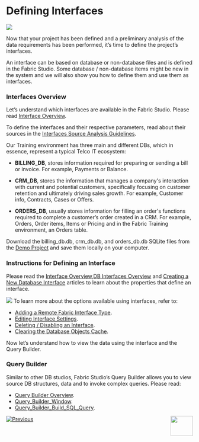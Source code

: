 #   Defining Interfaces

![](/academy/Training_Level_1/03_fabric_basic_LU/images/fabric_main_flow_03.png)

Now that your project has been defined and a preliminary analysis of the data requirements has been performed, it’s time to define the project’s interfaces. 

 An interface can be based on database or non-database files and is defined in the Fabric Studio. Some database / non-database items might be new in the system and we will also show you how to define them and use them as interfaces.

 

### Interfaces Overview

Let’s understand which interfaces are available in the Fabric Studio. Please read [Interface Overview](/articles/05_DB_interfaces/01_interfaces_overview.md).

To define the interfaces and their respective parameters, read about their sources in the [Interfaces Source Analysis Guidelines](/articles/05_DB_interfaces/02_interfaces_source_analysis_guidelines.md).

Our Training environment has three main and different DBs, which in essence, represent a typical Telco IT ecosystem:

-  **BILLING_DB**, stores information required for preparing or sending a bill or invoice. For example, Payments or Balance. 

- **CRM_DB**, stores the information that manages a company's interaction with current and potential customers, specifically focusing on customer retention and ultimately driving sales growth. For example, Customer info, Contracts, Cases or Offers.

- **ORDERS_DB**, usually stores information for filling an order's functions required to complete a customer’s order created in a CRM. For example, Orders, Order items, Items or Pricing and in the Fabric Training environment, an Orders table. 

 Download the billing_db.db, crm_db.db, and orders_db.db SQLite files from the [Demo Project](/articles/demo_project/SqliteDB) and save them locally on your computer.

### Instructions for Defining an Interface 

Please read the [Interface Overview](01_interfaces_overview.md),[DB Interfaces Overview](/articles/05_DB_interfaces/03_DB_interfaces_overview.md) and [Creating a New Database Interface](/articles/05_DB_interfaces/04_creating_a_new_database_interface.md) articles to learn about the properties that define an interface. 


![](/academy/Training_Level_1/03_fabric_basic_LU/images/information.png) To learn more about the options available using interfaces, refer to:

- [Adding a Remote Fabric Interface Type](/articles/05_DB_interfaces/05_adding_a_fabric_remote_interface_type.md).
- [Editing Interface Settings](/articles/05_DB_interfaces/06_editing_interface_settings.md).
- [Deleting / Disabling an Interface](/articles/05_DB_interfaces/07_deleting_disabling_an_interface.md).
- [Clearing the Database Objects Cache](/articles/05_DB_interfaces/08_clearing_the_database_objects_cache.md).


 Now let’s understand how to view the data using the interface and the Query Builder.

### Query Builder

Similar to other DB studios, Fabric Studio’s Query Builder allows you to view source DB structures, data and to invoke complex queries. Please read:

- [Query Builder Overview](/articles/11_query_builder/01_query_builder_overview.md).
- [Query_Builder_Window](/articles/11_query_builder/02_query_builder_window.md).
- [Query_Builder_Build_SQL_Query](/articles/11_query_builder/03_building_and_running_an_sql_query.md#main-window---editing-an-sql-query).


[![Previous](/articles/images/Previous.png)](/academy/Training_Level_1/03_fabric_basic_LU/02_create_a_fabric_project.md)[<img align="right" width="60" height="54" src="/articles/images/Next.png">](/academy/Training_Level_1/03_fabric_basic_LU/05_define_the_interfaces_example_and_exercises.md)  


